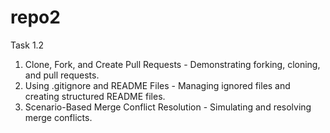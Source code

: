 # repo2
Task 1.2 
1. Clone, Fork, and Create Pull Requests - Demonstrating forking, cloning, and pull requests. 
2. Using .gitignore and README Files - Managing ignored files and creating structured README files. 
3. Scenario-Based Merge Conflict Resolution - Simulating and resolving merge conflicts.
